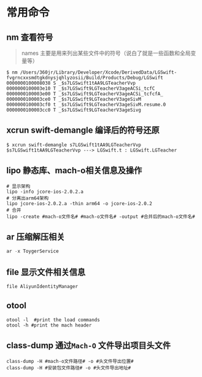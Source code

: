 # 常用命令

## nm 查看符号

> names 主要是用来列出某些文件中的符号（说白了就是一些函数和全局变量等）

```shell
$ nm /Users/360jr/Library/Developer/Xcode/DerivedData/LGSwift-fvgrncxxsmdtgkdnysjqhlyzosii/Build/Products/Debug/LGSwift
0000000100008038 S _$s7LGSwift1tAA9LGTeacherVvp
0000000100003e10 T _$s7LGSwift9LGTeacherV3ageACSi_tcfC
0000000100003e00 T _$s7LGSwift9LGTeacherV3ageACSi_tcfcfA_
0000000100003ce0 T _$s7LGSwift9LGTeacherV3ageSivM
0000000100003cf0 t _$s7LGSwift9LGTeacherV3ageSivM.resume.0
0000000100003cc0 T _$s7LGSwift9LGTeacherV3ageSivg
```

## xcrun swift-demangle 编译后的符号还原

```shell
$ xcrun swift-demangle s7LGSwift1tAA9LGTeacherVvp
$s7LGSwift1tAA9LGTeacherVvp ---> LGSwift.t : LGSwift.LGTeacher
```

## lipo 静态库、mach-o相关信息及操作

```shell
# 显示架构
lipo -info jcore-ios-2.0.2.a
# 分离出arm64架构
lipo jcore-ios-2.0.2.a -thin arm64 -o jcore-ios-2.0.2
# 合并
lipo -create #mach-o文件名# #mach-o文件名# -output #合并后的mach-o文件名#
```

## ar 压缩解压相关

```swift
ar -x ToygerService
```

## file 显示文件相关信息

```swift
file AliyunIdentityManager
```

## otool 

```shell
otool -l  #print the load commands
otool -h #print the mach header
```

## class-dump 通过`Mach-O` 文件导出项目头文件

```shell
class-dump -H #mach-o文件路径# -o #头文件导出位置#
class-dump -H #安装包文件路径# -o #头文件导出地址#
```







